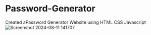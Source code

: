 # Password-Generator
Created aPassword Generator Website using HTML CSS Javascript
![Screenshot 2024-08-11 141707](https://github.com/user-attachments/assets/dba9a58a-83d7-4756-b262-a1201f1f0282)
